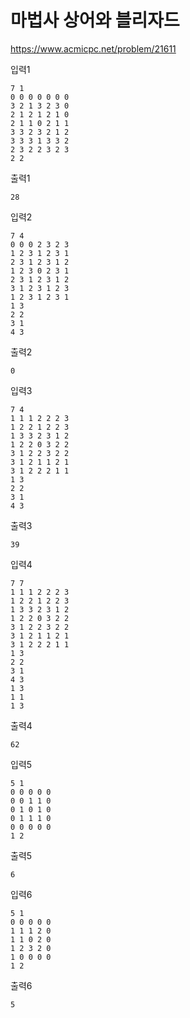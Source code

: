 # 마법사 상어와 블리자드
https://www.acmicpc.net/problem/21611

입력1
```text
7 1
0 0 0 0 0 0 0
3 2 1 3 2 3 0
2 1 2 1 2 1 0
2 1 1 0 2 1 1
3 3 2 3 2 1 2
3 3 3 1 3 3 2
2 3 2 2 3 2 3
2 2
```
출력1
```text
28
```
입력2
```text
7 4
0 0 0 2 3 2 3
1 2 3 1 2 3 1
2 3 1 2 3 1 2
1 2 3 0 2 3 1
2 3 1 2 3 1 2
3 1 2 3 1 2 3
1 2 3 1 2 3 1
1 3
2 2
3 1
4 3
```
출력2
```text
0
```
입력3
```text
7 4
1 1 1 2 2 2 3
1 2 2 1 2 2 3
1 3 3 2 3 1 2
1 2 2 0 3 2 2
3 1 2 2 3 2 2
3 1 2 1 1 2 1
3 1 2 2 2 1 1
1 3
2 2
3 1
4 3
```
출력3
```text
39
```
입력4
```text
7 7
1 1 1 2 2 2 3
1 2 2 1 2 2 3
1 3 3 2 3 1 2
1 2 2 0 3 2 2
3 1 2 2 3 2 2
3 1 2 1 1 2 1
3 1 2 2 2 1 1
1 3
2 2
3 1
4 3
1 3
1 1
1 3
```
출력4
```text
62
```
입력5
```text
5 1
0 0 0 0 0
0 0 1 1 0
0 1 0 1 0
0 1 1 1 0
0 0 0 0 0
1 2
```
출력5
```text
6
```
입력6
```text
5 1
0 0 0 0 0
1 1 1 2 0
1 1 0 2 0
1 2 3 2 0
1 0 0 0 0
1 2
```
출력6
```text
5
```
